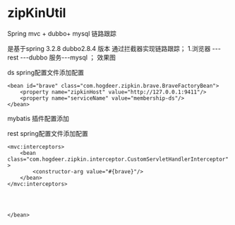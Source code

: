 # zipKinUtil
Spring mvc + dubbo+ mysql  链路跟踪

是基于spring 3.2.8 dubbo2.8.4 版本 通过拦截器实现链路跟踪；
1.浏览器 --- rest ---dubbo 服务---mysql ；
效果图





ds spring配置文件添加配置


	<bean id="brave" class="com.hogdeer.zipkin.brave.BraveFactoryBean">
		<property name="zipkinHost" value="http://127.0.0.1:9411"/>
		<property name="serviceName" value="membership-ds"/>
	</bean>


mybatis 插件配置添加

<bean class="com.hogdeer.zipkin.mybaits.MybaitsZipkinInterceptor">
	<property name="brave" ref="brave"/>
</bean>



  
  rest  spring配置文件添加配置
  
  
  <bean id="brave" class="com.hogdeer.zipkin.brave.BraveFactoryBean">
        <property name="zipkinHost" value="http://127.0.0.1:9411"/>
        <property name="serviceName" value="boss-rest"/>
    </bean>



    <mvc:interceptors>
        <bean  class="com.hogdeer.zipkin.interceptor.CustomServletHandlerInterceptor" >
            <constructor-arg value="#{brave}"/>
        </bean>
    </mvc:interceptors>

  
  
  
	</bean>
